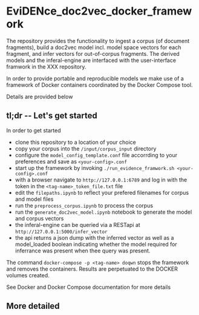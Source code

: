 # EviDENce_doc2vec_docker_framework

The repository provides the functionality to ingest a corpus (of document fragments), build a doc2vec model incl. model space vectors for each fragment, and infer vectors for out-of-corpus fragments. The derived models and the inferal-engine are interfaced with the user-interface framwork in the XXX repository.

In order to provide portable and reproducible models we make use of a framework of Docker containers coordinated by the Docker Compose tool.

Details are provided below

## tl;dr -- Let's get started   
In order to get started
- clone this repository to a location of your choice
- copy your corpus into the `/input/corpus_input` directory
- configure the `model_config_template.conf` file accorrding to your preferences and save as `<your-config>.conf`
- start up the framework by invoking `./run_evidence_framwork.sh <your-config>.conf`
- with a browser navigate to `http://127.0.0.1:6789` and log in with the token in the `<tag-name>_token_file.txt` file
- edit the `filepaths.ipynb` to reflect your prefered filenames for corpus and model files
- run the `preprocess_corpus.ipynb` to process the corpus
- run the `generate_doc2vec_model.ipynb` notebook to generate the model and corpus vectors
- the inferal-engine can be queried via a RESTapi at `http://127.0.0.1:5000/infer_vector`
- the api returns a json dump with the inferred vector as well as a model_loaded boolean indicating whether the model required for inferrance was present when thee query was present.

The command `docker-compose -p <tag-name> doqwn`
stops the framework and removes the containers. Results are perpetuated to the DOCKER volumes created.

See Docker and Docker Compose documentation for more details

## More detailed
